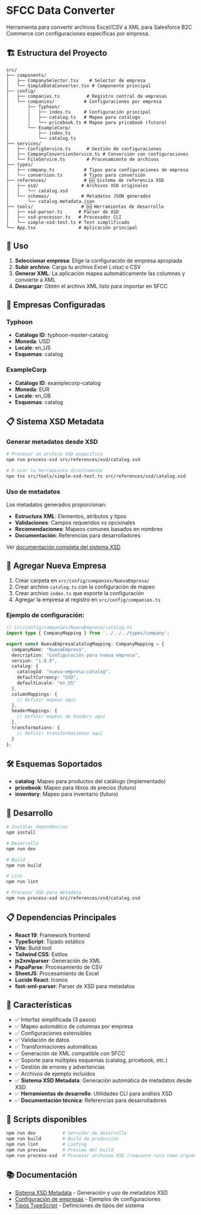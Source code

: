 # SFCC Data Converter

Herramienta para convertir archivos Excel/CSV a XML para Salesforce B2C Commerce con configuraciones específicas por empresa.

## 🏗️ Estructura del Proyecto

```
src/
├── components/
│   ├── CompanySelector.tsx    # Selector de empresa
│   └── SimpleDataConverter.tsx # Componente principal
├── config/
│   ├── companies.ts          # Registro central de empresas
│   └── companies/           # Configuraciones por empresa
│       ├── Typhoon/
│       │   ├── index.ts     # Configuración principal
│       │   ├── catalog.ts   # Mapeo para catálogo
│       │   └── pricebook.ts # Mapeo para pricebook (futuro)
│       └── ExampleCorp/
│           ├── index.ts
│           └── catalog.ts
├── services/
│   ├── ConfigService.ts      # Gestión de configuraciones
│   ├── CompanyConversionService.ts # Conversión con configuraciones
│   └── FileService.ts        # Procesamiento de archivos
├── types/
│   ├── company.ts           # Tipos para configuraciones de empresa
│   └── conversion.ts        # Tipos para conversión
├── references/              # 🆕 Sistema de referencia XSD
│   ├── xsd/                # Archivos XSD originales
│   │   └── catalog.xsd    
│   └── schemas/            # Metadatos JSON generados
│       └── catalog.metadata.json
├── tools/                  # 🆕 Herramientas de desarrollo
│   ├── xsd-parser.ts      # Parser de XSD
│   ├── xsd-processor.ts   # Procesador CLI
│   └── simple-xsd-test.ts # Test simplificado
└── App.tsx                # Aplicación principal
```

## 🚀 Uso

1. **Seleccionar empresa**: Elige la configuración de empresa apropiada
2. **Subir archivo**: Carga tu archivo Excel (.xlsx) o CSV
3. **Generar XML**: La aplicación mapea automáticamente las columnas y convierte a XML
4. **Descargar**: Obtén el archivo XML listo para importar en SFCC

## 🏢 Empresas Configuradas

### Typhoon
- **Catálogo ID**: typhoon-master-catalog
- **Moneda**: USD
- **Locale**: en_US
- **Esquemas**: catalog

### ExampleCorp
- **Catálogo ID**: examplecorp-catalog
- **Moneda**: EUR
- **Locale**: en_GB
- **Esquemas**: catalog

## 📋 Sistema XSD Metadata

### Generar metadatos desde XSD

```bash
# Procesar un archivo XSD específico
npm run process-xsd src/references/xsd/catalog.xsd

# O usar la herramienta directamente
npx tsx src/tools/simple-xsd-test.ts src/references/xsd/catalog.xsd
```

### Uso de metadatos

Los metadatos generados proporcionan:
- **Estructura XML**: Elementos, atributos y tipos
- **Validaciones**: Campos requeridos vs opcionales
- **Recomendaciones**: Mapeos comunes basados en nombres
- **Documentación**: Referencias para desarrolladores

Ver [documentación completa del sistema XSD](./docs/XSD_METADATA_SYSTEM.md)

## 📝 Agregar Nueva Empresa

1. Crear carpeta en `src/config/companies/NuevaEmpresa/`
2. Crear archivo `catalog.ts` con la configuración de mapeo
3. Crear archivo `index.ts` que exporte la configuración
4. Agregar la empresa al registro en `src/config/companies.ts`

### Ejemplo de configuración:

```typescript
// src/config/companies/NuevaEmpresa/catalog.ts
import type { CompanyMapping } from '../../../types/company';

export const NuevaEmpresaCatalogMapping: CompanyMapping = {
  companyName: "NuevaEmpresa",
  description: "Configuración para nueva empresa",
  version: "1.0.0",
  catalog: {
    catalogId: "nueva-empresa-catalog",
    defaultCurrency: "USD",
    defaultLocale: "en_US"
  },
  columnMappings: {
    // Definir mapeos aquí
  },
  headerMappings: {
    // Definir mapeos de headers aquí
  },
  transformations: {
    // Definir transformaciones aquí
  }
};
```

## 🛠️ Esquemas Soportados

- **catalog**: Mapeo para productos del catálogo (implementado)
- **pricebook**: Mapeo para libros de precios (futuro)
- **inventory**: Mapeo para inventario (futuro)

## 🧪 Desarrollo

```bash
# Instalar dependencias
npm install

# Desarrollo
npm run dev

# Build
npm run build

# Lint
npm run lint

# Procesar XSD para metadata
npm run process-xsd src/references/xsd/catalog.xsd
```

## 📋 Dependencias Principales

- **React 19**: Framework frontend
- **TypeScript**: Tipado estático
- **Vite**: Build tool
- **Tailwind CSS**: Estilos
- **js2xmlparser**: Generación de XML
- **PapaParse**: Procesamiento de CSV
- **SheetJS**: Procesamiento de Excel
- **Lucide React**: Iconos
- **fast-xml-parser**: Parser de XSD para metadatos

## 🎯 Características

- ✅ Interfaz simplificada (3 pasos)
- ✅ Mapeo automático de columnas por empresa
- ✅ Configuraciones extensibles
- ✅ Validación de datos
- ✅ Transformaciones automáticas
- ✅ Generación de XML compatible con SFCC
- ✅ Soporte para múltiples esquemas (catalog, pricebook, etc.)
- ✅ Gestión de errores y advertencias
- ✅ Archivos de ejemplo incluidos
- ✅ **Sistema XSD Metadata**: Generación automática de metadatos desde XSD
- ✅ **Herramientas de desarrollo**: Utilidades CLI para análisis XSD
- ✅ **Documentación técnica**: Referencias para desarrolladores

## 🔧 Scripts disponibles

```bash
npm run dev          # Servidor de desarrollo
npm run build        # Build de producción
npm run lint         # Linting
npm run preview      # Preview del build
npm run process-xsd  # Procesar archivos XSD (requiere ruta como argumento)
```

## 📚 Documentación

- [Sistema XSD Metadata](./docs/XSD_METADATA_SYSTEM.md) - Generación y uso de metadatos XSD
- [Configuración de empresas](./src/config/companies/) - Ejemplos de configuraciones
- [Tipos TypeScript](./src/types/) - Definiciones de tipos del sistema

